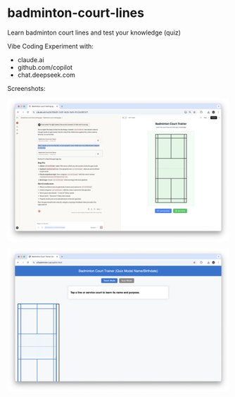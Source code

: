 # badminton-court-lines
Learn badminton court lines and test your knowledge (quiz)

Vibe Coding Experiment with:
* claude.ai
* github.com/copilot
* chat.deepseek.com

Screenshots:

![claude.ai playground screenshot](/claude-ai/Screenshot.png)

![github copilot screenshot](/github-copilot/Screenshot.png)
